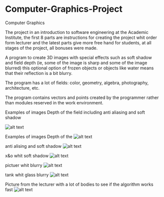 # Computer-Graphics-Project
Computer Graphics 

The project in an introduction to software engineering at the Academic Institute, the first 8 parts are 
instructions for creating the project whit order form lecturer and the latest parts give more free hand for students, 
at all stages of the project, all bonuses were made.

A program to create 3D images with special effects such as soft shadow and field depth
(ie, some of the image is sharp and some of the image blurred) 
this optional option of frozen objects or objects like water means that their reflection is a bit blurry.

The program has a lot of fields: color, geometry, algebra, photography, architecture, etc.

The program contains vectors and points created by the programmer rather than modules reserved in the work environment.

 Examples of images  Depth of the field including anti aliasing and  soft shadow

![alt text](https://github.com/yosfhaim0/Computer-Graphics-Project/blob/master/Targil1InMiniSoftwareEngineeringProject/images/MP2%20cliyndersAndSpheres%20OnlyBlack%20softshd%26dof.png?raw=true)

 Examples of images  Depth of the 
![alt text](https://github.com/yosfhaim0/Computer-Graphics-Project/blob/master/Targil1InMiniSoftwareEngineeringProject/images/MP2%2031%20sphere%20and%20pearl%20antiAliasing%26dof.png?raw=true)

anti alising and soft shadow
![alt text](https://github.com/yosfhaim0/Computer-Graphics-Project/blob/master/Targil1InMiniSoftwareEngineeringProject/images/MP2%2031%20sphere%20and%20pearl%20antiAliasing%26dof.png?raw=true)

x&o whit soft shadow
![alt text](https://github.com/yosfhaim0/Computer-Graphics-Project/blob/master/Targil1InMiniSoftwareEngineeringProject/images/MP2%20picturForZoomBackground%20softshad.png?raw=true)

pictuer whit blurry 
![alt text](https://github.com/yosfhaim0/Computer-Graphics-Project/blob/master/Targil1InMiniSoftwareEngineeringProject/images/MP2%20spheras.png?raw=true)

tank whit glass blurry
![alt text](https://github.com/yosfhaim0/Computer-Graphics-Project/blob/master/Targil1InMiniSoftwareEngineeringProject/images/Syria%20tank%20position%20whit%20blurry.png?raw=true)


Picture from the lecturer with a lot of bodies to see if the algorithm works fast
![alt text](https://github.com/yosfhaim0/Computer-Graphics-Project/blob/master/Targil1InMiniSoftwareEngineeringProject/images/teapot.png?raw=true)
